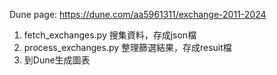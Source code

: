 Dune page: https://dune.com/aa5961311/exchange-2011-2024 

1. fetch_exchanges.py 搜集資料，存成json檔
2. process_exchanges.py 整理篩選結果，存成resuit檔
3. 到Dune生成圖表
